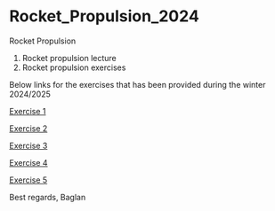 # Rocket_Propulsion_2024
Rocket Propulsion

1. Rocket propulsion lecture
2. Rocket propulsion exercises

Below links for the exercises that has been provided during the winter 2024/2025

[Exercise 1](https://www.overleaf.com/project/6754b52f61276b9313c3bbd4)

[Exercise 2](https://www.overleaf.com/project/6761b2c83a24da2cd37eaec7)

[Exercise 3](https://www.overleaf.com/project/67825a55af7688c62e687e96)

[Exercise 4](https://www.overleaf.com/project/678f64bf31586744081ff1e3)

[Exercise 5](https://www.overleaf.com/project/679c93875c7b4b3a94a95bb8)

Best regards, Baglan
